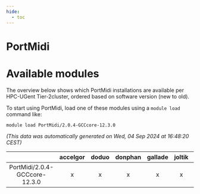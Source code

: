 ```yaml
---
hide:
  - toc
---
```


PortMidi
========

# Available modules


The overview below shows which PortMidi installations are available per HPC-UGent Tier-2cluster, ordered based on software version (new to old).

To start using PortMidi, load one of these modules using a `module load` command like:

```shell
module load PortMidi/2.0.4-GCCcore-12.3.0
```

*(This data was automatically generated on Wed, 04 Sep 2024 at 16:48:20 CEST)*  

| |accelgor|doduo|donphan|gallade|joltik|shinx|skitty|
| :---: | :---: | :---: | :---: | :---: | :---: | :---: | :---: |
|PortMidi/2.0.4-GCCcore-12.3.0|x|x|x|x|x|x|x|
